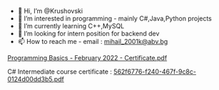 - 👋 Hi, I’m @Krushovski
- 👀 I’m interested in programming - mainly C#,Java,Python projects
- 🌱 I’m currently learning C++,MySQL
- 💞️ I’m looking for intern position for backend dev 
- 📫 How to reach me - email : mihail_2001k@abv.bg

<!---
Krushovski/Krushovski is a ✨ special ✨ repository because its `README.md` (this file) appears on your GitHub profile.
You can click the Preview link to take a look at your changes.
--->
[Programming Basics - February 2022 - Certificate.pdf](https://github.com/Krushovski/Krushovski/files/14451502/Programming.Basics.-.February.2022.-.Certificate.pdf)

C# Intermediate course certificate : [562f6776-f240-467f-9c8c-0124d00dd3b5.pdf](https://github.com/Krushovski/Krushovski/files/14451546/562f6776-f240-467f-9c8c-0124d00dd3b5.pdf)


